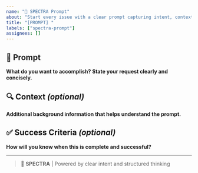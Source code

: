 ```yaml
---
name: "📝 SPECTRA Prompt"
about: "Start every issue with a clear prompt capturing intent, context, and success criteria"
title: "[PROMPT] "
labels: ["spectra-prompt"]
assignees: []
---
```


<!-- 
🧠 SPECTRA Principle: If there is no prompt, the intent is lost.

This template ensures every issue begins with a clear articulation of what you're trying to achieve.
Complete the Prompt section (required) and add Context and Success Criteria as needed.
-->

## 📝 Prompt
**What do you want to accomplish? State your request clearly and concisely.**

<!-- Required: Describe the specific intent, goal, or problem you want to address -->


## 🔍 Context *(optional)*
**Additional background information that helps understand the prompt.**

<!-- Optional: Include relevant background, constraints, or environmental details -->


## ✅ Success Criteria *(optional)*
**How will you know when this is complete and successful?**

<!-- Optional: Define measurable outcomes or acceptance criteria -->


---
> 🔬 **SPECTRA** | Powered by clear intent and structured thinking